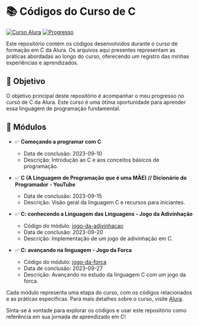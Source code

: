 # 📚 Códigos do Curso de C

[![Curso Alura](https://img.shields.io/badge/Curso-Alura-blue)](https://cursos.alura.com.br/formacao-linguagem-c)
[![Progresso](https://img.shields.io/badge/Progresso-80%25-yellow)](https://cursos.alura.com.br/formacao-linguagem-c)

Este repositório contém os códigos desenvolvidos durante o curso de formação em C da Alura. Os arquivos aqui presentes representam as práticas abordadas ao longo do curso, oferecendo um registro das minhas experiências e aprendizados.

## 🎯 Objetivo

O objetivo principal deste repositório é acompanhar o meu progresso no curso de C da Alura. Este curso é uma ótima oportunidade para aprender essa linguagem de programação fundamental.

## 📂 Módulos

- ✅ **Começando a programar com C**
  - Data de conclusão: 2023-09-10
  - Descrição: Introdução ao C e aos conceitos básicos de programação.

- ✅ **C (A Linguagem de Programação que é uma MÃE) // Dicionário do Programador - YouTube**
  - Data de conclusão: 2023-09-15
  - Descrição: Visão geral da linguagem C e recursos para iniciantes.

- ✅ **C: conhecendo a Linguagem das Linguagens - Jogo da Adivinhação**
  - Código do módulo: [jogo-da-adivinhacao](https://github.com/DanielleBritoEvangelista/estudo-C/blob/main/jogoDaAdvinhacao.c)
  - Data de conclusão: 2023-09-20
  - Descrição: Implementação de um jogo de adivinhação em C.

- ✅ **C: avançando na linguagem - Jogo da Forca**
  - Código do módulo: [jogo-da-forca](https://github.com/DanielleBritoEvangelista/estudo-C/blob/main/jogoDaForca.c)
  - Data de conclusão: 2023-09-27
  - Descrição: Avançando no estudo da linguagem C com um jogo da forca.

Cada módulo representa uma etapa do curso, com os códigos relacionados e as práticas específicas. Para mais detalhes sobre o curso, visite [Alura](https://cursos.alura.com.br/formacao-linguagem-c).

Sinta-se à vontade para explorar os códigos e usar este repositório como referência em sua jornada de aprendizado em C!
